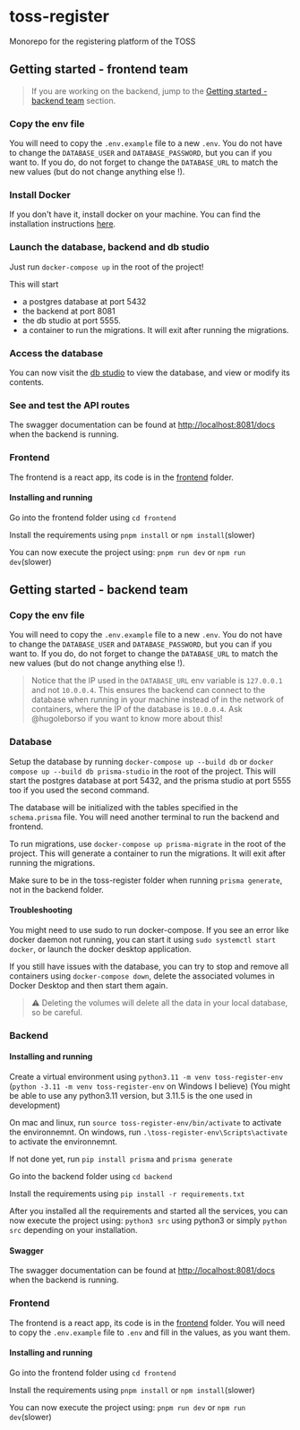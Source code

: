 # toss-register
Monorepo for the registering platform of the TOSS
 
## Getting started - frontend team
> If you are working on the backend, jump to the [Getting started - backend team](#getting-started---backend-team) section.
 
### Copy the env file
You will need to copy the `.env.example` file to a new `.env`. You do not have to change the `DATABASE_USER` and `DATABASE_PASSWORD`, but you can if you want to. If you do, do not forget to change the `DATABASE_URL` to match the new values (but do not change anything else !).
 
### Install Docker
If you don't have it, install docker on your machine. You can find the installation instructions [here](https://docs.docker.com/get-docker/).
 
### Launch the database, backend and db studio
Just run `docker-compose up` in the root of the project!
 
This will start
- a postgres database at port 5432
- the backend at port 8081
- the db studio at port 5555.
- a container to run the migrations. It will exit after running the migrations.
 
### Access the database
You can now visit the [db studio](http://localhost:5555) to view the database, and view or modify its contents.
 
### See and test the API routes
The swagger documentation can be found at [http://localhost:8081/docs](http://localhost:8081/docs) when the backend is running.
 
### Frontend
The frontend is a react app, its code is in the [frontend](frontend) folder.
 
#### Installing and running
 
Go into the frontend folder using `cd frontend`
 
Install the requirements using `pnpm install` or `npm install`(slower)
 
You can now execute the project using: `pnpm run dev` or `npm run dev`(slower)
 
## Getting started - backend team
### Copy the env file
You will need to copy the `.env.example` file to a new `.env`. You do not have to change the `DATABASE_USER` and `DATABASE_PASSWORD`, but you can if you want to. If you do, do not forget to change the `DATABASE_URL` to match the new values (but do not change anything else !).
 
> Notice that the IP used in the `DATABASE_URL` env variable is `127.0.0.1` and not `10.0.0.4`. This ensures the backend can connect to the database when running in your machine instead of in the network of containers, where the IP of the database is `10.0.0.4`. Ask @hugoleborso if you want to know more about this!
 
### Database
 
Setup the database by running `docker-compose up --build db` or `docker compose up --build db prisma-studio` in the root of the project.
This will start the postgres database at port 5432, and the prisma studio at port 5555 too if you used the second command.
 
The database will be initialized with the tables specified in the `schema.prisma` file. You will need another terminal to run the backend and frontend.
 
To run migrations, use `docker-compose up prisma-migrate` in the root of the project. This will generate a container to run the migrations. It will exit after running the migrations.
 
Make sure to be in the toss-register folder when running `prisma generate`, not in the backend folder.
 
#### Troubleshooting
You might need to use sudo to run docker-compose.
If you see an error like docker daemon not running, you can start it using `sudo systemctl start docker`, or launch the docker desktop application.
 
If you still have issues with the database, you can try to stop and remove all containers using `docker-compose down`, delete the associated volumes in Docker Desktop and then start them again.
> ⚠️ Deleting the volumes will delete all the data in your local database, so be careful.
 
### Backend
 
#### Installing and running
 
Create a virtual environment using `python3.11 -m venv toss-register-env` (`python -3.11 -m venv toss-register-env` on Windows I believe)
(You might be able to use any python3.11 version, but 3.11.5 is the one used in development)
 
On mac and linux, run `source toss-register-env/bin/activate` to activate the environnemnt.
On windows, run `.\toss-register-env\Scripts\activate` to activate the environnemnt.

If not done yet, run `pip install prisma` and `prisma generate`
 
Go into the backend folder using `cd backend`
 
Install the requirements using `pip install -r requirements.txt`

 
After you installed all the requirements and started all the services, you can now execute the project using: `python3 src` using python3 or simply `python src` depending on your installation.
 
#### Swagger
The swagger documentation can be found at [http://localhost:8081/docs](http://localhost:8081/docs) when the backend is running.
 
### Frontend
The frontend is a react app, its code is in the [frontend](frontend) folder.
You will need to copy the `.env.example` file to `.env` and fill in the values, as you want them.
 
#### Installing and running
 
Go into the frontend folder using `cd frontend`
 
Install the requirements using `pnpm install` or `npm install`(slower)
 
You can now execute the project using: `pnpm run dev` or `npm run dev`(slower)
